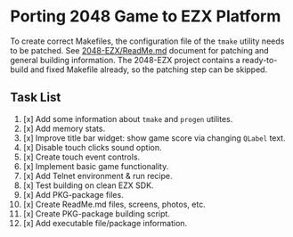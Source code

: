 Porting 2048 Game to EZX Platform
=================================

To create correct Makefiles, the configuration file of the `tmake` utility needs to be patched. See [2048-EZX/ReadMe.md](../2048-EZX/ReadMe.md) document for patching and general building information. The 2048-EZX project contains a ready-to-build and fixed Makefile already, so the patching step can be skipped.

## Task List

1. [x] Add some information about `tmake` and `progen` utilites.
2. [x] Add memory stats.
3. [x] Improve title bar widget: show game score via changing `QLabel` text.
4. [x] Disable touch clicks sound option.
5. [x] Create touch event controls.
6. [x] Implement basic game functionality.
7. [x] Add Telnet environment & run recipe.
8. [x] Test building on clean EZX SDK.
9. [x] Add PKG-package files.
10. [x] Create ReadMe.md files, screens, photos, etc.
11. [x] Create PKG-package building script.
12. [x] Add executable file/package information.

